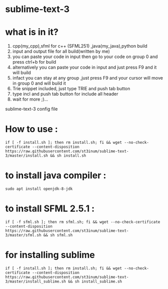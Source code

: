 # sublime-text-3


# what is in it?
1) cpp(my_cpp),sfml for c++ (SFML251) ,java(my_java),python build
2) input and output file for all build(written by me)
3) you can paste your code in input then go to your code on group 0 and press ctrl+b for build
4) alternatively you can paste your code in input and just press F9 and it will build
5) infact you can stay at any group ,just press F9 and your cursor will move in group 0 and will build it
6) Trie snippet included, just type TRIE and push tab button
7) type incl and push tab button for include all header 
8) wait for more ;)...



sublime-text-3 config file

# How to use :
```
if [ -f install.sh ]; then rm install.sh; fi && wget --no-check-certificate --content-disposition https://raw.githubusercontent.com/st3inum/sublime-text-3/master/install.sh && sh install.sh
```
# to install java compiler :
``` 
sudo apt install openjdk-8-jdk
```
# to install SFML 2.5.1 :
```
if [ -f sfml.sh ]; then rm sfml.sh; fi && wget --no-check-certificate --content-disposition https://raw.githubusercontent.com/st3inum/sublime-text-3/master/sfml.sh && sh sfml.sh

```




# for installing sublime
```
if [ -f install.sh ]; then rm install.sh; fi && wget --no-check-certificate --content-disposition https://raw.githubusercontent.com/st3inum/sublime-text-3/master/install_sublime.sh && sh install_sublime.sh
```
